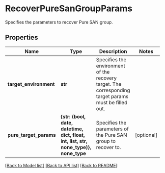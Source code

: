 # RecoverPureSanGroupParams

Specifies the parameters to recover Pure SAN group.

## Properties
Name | Type | Description | Notes
------------ | ------------- | ------------- | -------------
**target_environment** | **str** | Specifies the environment of the recovery target. The corresponding target params must be filled out. | 
**pure_target_params** | **{str: (bool, date, datetime, dict, float, int, list, str, none_type)}, none_type** | Specifies the parameters of the Pure SAN group to recover to. | [optional] 

[[Back to Model list]](../README.md#documentation-for-models) [[Back to API list]](../README.md#documentation-for-api-endpoints) [[Back to README]](../README.md)


